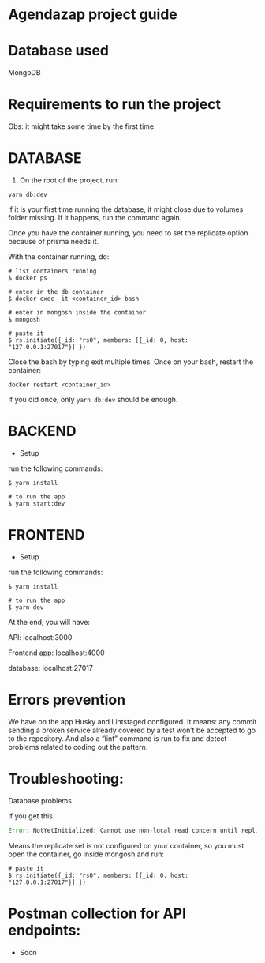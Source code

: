 # Agendazap project guide

# **Database used**

MongoDB

# **Requirements to run the project**

Obs: it might take some time by the first time.

# **DATABASE**

1. On the root of the project, run:

```
yarn db:dev
```

if it is your first time running the database, it might close due to volumes folder missing. If it happens, run
the command again.

Once you have the container running, you need to set the replicate option because of prisma needs it.

With the container running, do:

```
# list containers running
$ docker ps

# enter in the db container
$ docker exec -it <container_id> bash

# enter in mongosh inside the container
$ mongosh

# paste it
$ rs.initiate({_id: "rs0", members: [{_id: 0, host: "127.0.0.1:27017"}] })
```

Close the bash by typing exit multiple times. Once on your bash, restart the container:

```
docker restart <container_id>
```

If you did once, only `yarn db:dev` should be enough.


# **BACKEND**

- Setup

run the following commands:

```
$ yarn install

# to run the app
$ yarn start:dev
```

# **FRONTEND**

- Setup

run the following commands:

```
$ yarn install

# to run the app
$ yarn dev
```

At the end, you will have:

API: localhost:3000

Frontend app: localhost:4000

database: localhost:27017

# **Errors prevention**

We have on the app Husky and Lintstaged configured. It means: any commit sending a broken service already covered by a test won’t be accepted to go to the repository. And also a “lint” command is run to fix and detect problems related to coding out the pattern.


# **Troubleshooting:**

Database problems

If you get this

```jsx
Error: NotYetInitialized: Cannot use non-local read concern until replica set is finished initializing.
```
Means the replicate set is not configured on your container, so you must open the container, go inside mongosh and run:

```
# paste it
$ rs.initiate({_id: "rs0", members: [{_id: 0, host: "127.0.0.1:27017"}] })
```

# **Postman collection for API endpoints:**
- Soon

